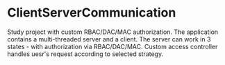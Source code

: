 # ClientServerCommunication
Study project with custom RBAC/DAC/MAC authorization. The application contains a multi-threaded server and a client. The server can work in 3 states - with authorization via RBAC/DAC/MAC.
Custom access controller handles uesr's request according to selected strategy.
